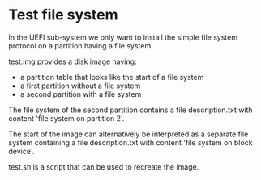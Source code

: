 Test file system
================

In the UEFI sub-system we only want to install the simple file system
protocol on a partition having a file system.

test.img provides a disk image having:

* a partition table that looks like the start of a file system
* a first partition without a file system
* a second partition with a file system

The file system of the second partition contains a file description.txt with
content 'file system on partition 2'.

The start of the image can alternatively be interpreted as a separate file
system containing a file description.txt with content 'file system on block
device'.

test.sh is a script that can be used to recreate the image.
